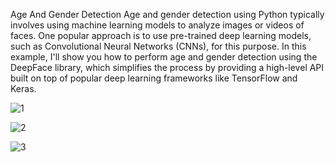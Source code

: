 Age And Gender Detection
Age and gender detection using Python typically involves using machine learning models to analyze images or videos of faces. One popular approach is to use pre-trained deep learning models, such as Convolutional Neural Networks (CNNs), for this purpose. In this example, I'll show you how to perform age and gender detection using the DeepFace library, which simplifies the process by providing a high-level API built on top of popular deep learning frameworks like TensorFlow and Keras.

![1](https://github.com/harryongit/Age-and-gender-detection/assets/74458044/89a60ae7-56fa-4d0f-af0d-f8691b0eee27)

![2](https://github.com/harryongit/Age-and-gender-detection/assets/74458044/ad63298f-f7d5-4f25-a61d-11d6d53a5cf7)

![3](https://github.com/harryongit/Age-and-gender-detection/assets/74458044/bdb4a9f9-5fdc-423e-807a-e125fe7d0db5)
